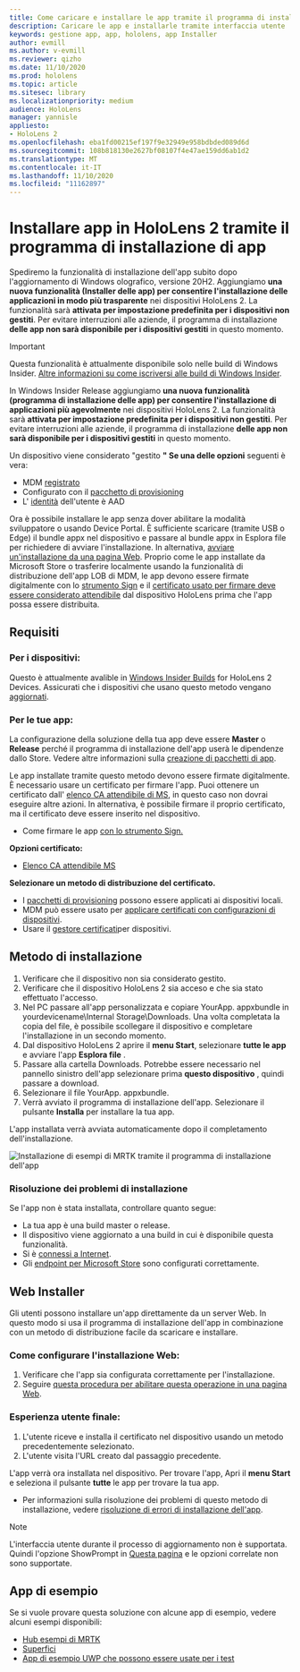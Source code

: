 ```yaml
---
title: Come caricare e installare le app tramite il programma di installazione di HoloLens 2 app
description: Caricare le app e installarle tramite interfaccia utente
keywords: gestione app, app, hololens, app Installer
author: evmill
ms.author: v-evmill
ms.reviewer: qizho
ms.date: 11/10/2020
ms.prod: hololens
ms.topic: article
ms.sitesec: library
ms.localizationpriority: medium
audience: HoloLens
manager: yannisle
appliesto:
- HoloLens 2
ms.openlocfilehash: eba1fd00215ef197f9e32949e958bdbded089d6d
ms.sourcegitcommit: 108b818130e2627bf08107f4e47ae159dd6ab1d2
ms.translationtype: MT
ms.contentlocale: it-IT
ms.lasthandoff: 11/10/2020
ms.locfileid: "11162897"
---
```

# Installare app in HoloLens 2 tramite il programma di installazione di app


Spediremo la funzionalità di installazione dell'app subito dopo l'aggiornamento di Windows olografico, versione 20H2. Aggiungiamo **una nuova funzionalità (Installer delle app) per consentire l'installazione delle applicazioni in modo più trasparente** nei dispositivi HoloLens 2. La funzionalità sarà **attivata per impostazione predefinita per i dispositivi non gestiti**. Per evitare interruzioni alle aziende, il programma di installazione **delle app non sarà disponibile per i dispositivi gestiti** in questo momento.  

> [!IMPORTANT]
> Questa funzionalità è attualmente disponibile solo nelle build di Windows Insider. [Altre informazioni su come iscriversi alle build di Windows Insider](hololens-insider.md).

In Windows Insider Release aggiungiamo **una nuova funzionalità (programma di installazione delle app) per consentire l'installazione di applicazioni più agevolmente** nei dispositivi HoloLens 2. La funzionalità sarà **attivata per impostazione predefinita per i dispositivi non gestiti**. Per evitare interruzioni alle aziende, il programma di installazione **delle app non sarà disponibile per i dispositivi gestiti** in questo momento.  

Un dispositivo viene considerato "gestito **" Se una delle opzioni** seguenti è vera:
- MDM [registrato](hololens-enroll-mdm.md)
- Configurato con il [pacchetto di provisioning](hololens-provisioning.md)
- L' [identità](hololens-identity.md) dell'utente è AAD

Ora è possibile installare le app senza dover abilitare la modalità sviluppatore o usando Device Portal.  È sufficiente scaricare (tramite USB o Edge) il bundle appx nel dispositivo e passare al bundle appx in Esplora file per richiedere di avviare l'installazione.  In alternativa, [avviare un'installazione da una pagina Web](https://docs.microsoft.com/windows/msix/app-installer/installing-windows10-apps-web).  Proprio come le app installate da Microsoft Store o trasferire localmente usando la funzionalità di distribuzione dell'app LOB di MDM, le app devono essere firmate digitalmente con lo [strumento Sign](https://docs.microsoft.com/windows/win32/appxpkg/how-to-sign-a-package-using-signtool) e il [certificato usato per firmare deve essere considerato attendibile](https://docs.microsoft.com/windows/win32/appxpkg/how-to-sign-a-package-using-signtool#security-considerations) dal dispositivo HoloLens prima che l'app possa essere distribuita.   

## Requisiti

### Per i dispositivi: 
Questo è attualmente avalible in [Windows Insider Builds](hololens-insider.md) for HoloLens 2 Devices. Assicurati che i dispositivi che usano questo metodo vengano [aggiornati](hololens-update-hololens.md). 

### Per le tue app: 
La configurazione della soluzione della tua app deve essere **Master** o **Release** perché il programma di installazione dell'app userà le dipendenze dallo Store. Vedere altre informazioni sulla [creazione di pacchetti di app](https://docs.microsoft.com/windows/msix/app-installer/create-appinstallerfile-vs).

Le app installate tramite questo metodo devono essere firmate digitalmente. È necessario usare un certificato per firmare l'app. Puoi ottenere un certificato dall' [elenco CA attendibile di MS](https://ccadb-public.secure.force.com/microsoft/IncludedCACertificateReportForMSFT), in questo caso non dovrai eseguire altre azioni. In alternativa, è possibile firmare il proprio certificato, ma il certificato deve essere inserito nel dispositivo. 
- Come firmare le app [con lo strumento Sign.](https://docs.microsoft.com/windows/win32/appxpkg/how-to-sign-a-package-using-signtool)

**Opzioni certificato:** 
- [Elenco CA attendibile MS](https://ccadb-public.secure.force.com/microsoft/IncludedCACertificateReportForMSFT)

**Selezionare un metodo di distribuzione del certificato.** 
- I [pacchetti di provisioning](hololens-provisioning.md) possono essere applicati ai dispositivi locali.
- MDM può essere usato per [applicare certificati con configurazioni di dispositivi](https://docs.microsoft.com/mem/intune/protect/certificates-configure).
- Usare il [gestore certificati](certificate-manager.md)per dispositivi. 

## Metodo di installazione

1.  Verificare che il dispositivo non sia considerato gestito.
1.  Verificare che il dispositivo HoloLens 2 sia acceso e che sia stato effettuato l'accesso.
1.  Nel PC passare all'app personalizzata e copiare YourApp. appxbundle in yourdevicename\Internal Storage\Downloads. 
    Una volta completata la copia del file, è possibile scollegare il dispositivo e completare l'installazione in un secondo momento.
1.  Dal dispositivo HoloLens 2 aprire il **menu Start**, selezionare **tutte le app** e avviare l'app **Esplora file** .
1.  Passare alla cartella Downloads. Potrebbe essere necessario nel pannello sinistro dell'app selezionare prima **questo dispositivo** , quindi passare a download.
1.  Selezionare il file YourApp. appxbundle. 
1.  Verrà avviato il programma di installazione dell'app. Selezionare il pulsante **Installa** per installare la tua app. 

L'app installata verrà avviata automaticamente dopo il completamento dell'installazione. 

![Installazione di esempi di MRTK tramite il programma di installazione dell'app](images/hololens-app-installer-picture.jpg)

### Risoluzione dei problemi di installazione
Se l'app non è stata installata, controllare quanto segue:
-   La tua app è una build master o release.
- Il dispositivo viene aggiornato a una build in cui è disponibile questa funzionalità. 
-   Si è [connessi a Internet](hololens-network.md).
-   Gli [endpoint per Microsoft Store](hololens-offline.md) sono configurati correttamente.  

## Web Installer

Gli utenti possono installare un'app direttamente da un server Web. In questo modo si usa il programma di installazione dell'app in combinazione con un metodo di distribuzione facile da scaricare e installare. 

### Come configurare l'installazione Web:
1.  Verificare che l'app sia configurata correttamente per l'installazione.
1.  Seguire [questa procedura per abilitare questa operazione in una pagina Web](https://docs.microsoft.com/windows/msix/app-installer/installing-windows10-apps-web#how-to-enable-this-on-a-webpage). 

### Esperienza utente finale:
1. L'utente riceve e installa il certificato nel dispositivo usando un metodo precedentemente selezionato. 
1. L'utente visita l'URL creato dal passaggio precedente.

L'app verrà ora installata nel dispositivo. Per trovare l'app, Apri il **menu Start** e seleziona il pulsante **tutte** le app per trovare la tua app. 

-   Per informazioni sulla risoluzione dei problemi di questo metodo di installazione, vedere [risoluzione di errori di installazione dell'app](https://docs.microsoft.com/windows/msix/app-installer/troubleshoot-appinstaller-issues). 

> [!NOTE]
> L'interfaccia utente durante il processo di aggiornamento non è supportata. Quindi l'opzione ShowPrompt in [Questa pagina](https://docs.microsoft.com/windows/msix/app-installer/update-settings) e le opzioni correlate non sono supportate.

## App di esempio

Se si vuole provare questa soluzione con alcune app di esempio, vedere alcuni esempi disponibili:
- [Hub esempi di MRTK](https://microsoft.github.io/MixedRealityToolkit-Unity/Documentation/README_ExampleHub.html)
- [Superfici](https://docs.microsoft.com/windows/mixed-reality/develop/unity/sampleapp-surfaces)
- [App di esempio UWP che possono essere usate per i test](https://github.com/microsoft/Windows-universal-samples/tree/master/Samples)
